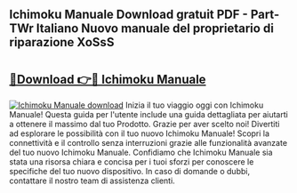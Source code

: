 ## Ichimoku Manuale Download gratuit PDF - Part-TWr Italiano Nuovo manuale del proprietario di riparazione XoSsS

# <h2><a href="http://dfed7s.blite.top/?on=Ichimoku+Manuale">🔗Download 👉🔴 Ichimoku Manuale</a></h2>

[![Ichimoku Manuale download](https://i.imgur.com/lujVjoI.png)](http://dfed7s.blite.top/?on=Ichimoku+Manuale)
Inizia il tuo viaggio oggi con Ichimoku Manuale! Questa guida per l'utente include una guida dettagliata per aiutarti a ottenere il massimo dal tuo Prodotto. Grazie per aver scelto noi! Divertiti ad esplorare le possibilità con il tuo nuovo Ichimoku Manuale! Scopri la connettività e il controllo senza interruzioni grazie alle funzionalità avanzate del tuo nuovo Ichimoku Manuale. Confidiamo che Ichimoku Manuale sia stata una risorsa chiara e concisa per i tuoi sforzi per conoscere le specifiche del tuo nuovo dispositivo. In caso di domande o dubbi, contattare il nostro team di assistenza clienti.
